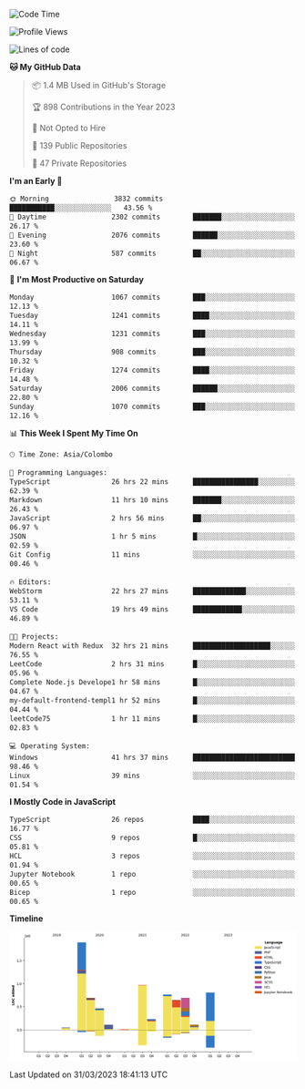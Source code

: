 
<!--START_SECTION:waka-->
![Code Time](http://img.shields.io/badge/Code%20Time-1%2C024%20hrs%2033%20mins-blue)

![Profile Views](http://img.shields.io/badge/Profile%20Views-0-blue)

![Lines of code](https://img.shields.io/badge/From%20Hello%20World%20I%27ve%20Written-7.5%20million%20lines%20of%20code-blue)

**🐱 My GitHub Data** 

> 📦 1.4 MB Used in GitHub's Storage 
 > 
> 🏆 898 Contributions in the Year 2023
 > 
> 🚫 Not Opted to Hire
 > 
> 📜 139 Public Repositories 
 > 
> 🔑 47 Private Repositories 
 > 
**I'm an Early 🐤** 

```text
🌞 Morning                3832 commits        ███████████░░░░░░░░░░░░░░   43.56 % 
🌆 Daytime                2302 commits        ███████░░░░░░░░░░░░░░░░░░   26.17 % 
🌃 Evening                2076 commits        ██████░░░░░░░░░░░░░░░░░░░   23.60 % 
🌙 Night                  587 commits         ██░░░░░░░░░░░░░░░░░░░░░░░   06.67 % 
```
📅 **I'm Most Productive on Saturday** 

```text
Monday                   1067 commits        ███░░░░░░░░░░░░░░░░░░░░░░   12.13 % 
Tuesday                  1241 commits        ████░░░░░░░░░░░░░░░░░░░░░   14.11 % 
Wednesday                1231 commits        ███░░░░░░░░░░░░░░░░░░░░░░   13.99 % 
Thursday                 908 commits         ███░░░░░░░░░░░░░░░░░░░░░░   10.32 % 
Friday                   1274 commits        ████░░░░░░░░░░░░░░░░░░░░░   14.48 % 
Saturday                 2006 commits        ██████░░░░░░░░░░░░░░░░░░░   22.80 % 
Sunday                   1070 commits        ███░░░░░░░░░░░░░░░░░░░░░░   12.16 % 
```


📊 **This Week I Spent My Time On** 

```text
🕑︎ Time Zone: Asia/Colombo

💬 Programming Languages: 
TypeScript               26 hrs 22 mins      ████████████████░░░░░░░░░   62.39 % 
Markdown                 11 hrs 10 mins      ███████░░░░░░░░░░░░░░░░░░   26.43 % 
JavaScript               2 hrs 56 mins       ██░░░░░░░░░░░░░░░░░░░░░░░   06.97 % 
JSON                     1 hr 5 mins         █░░░░░░░░░░░░░░░░░░░░░░░░   02.59 % 
Git Config               11 mins             ░░░░░░░░░░░░░░░░░░░░░░░░░   00.46 % 

🔥 Editors: 
WebStorm                 22 hrs 27 mins      █████████████░░░░░░░░░░░░   53.11 % 
VS Code                  19 hrs 49 mins      ████████████░░░░░░░░░░░░░   46.89 % 

🐱‍💻 Projects: 
Modern React with Redux  32 hrs 21 mins      ███████████████████░░░░░░   76.55 % 
LeetCode                 2 hrs 31 mins       █░░░░░░░░░░░░░░░░░░░░░░░░   05.96 % 
Complete Node.js Develope1 hr 58 mins        █░░░░░░░░░░░░░░░░░░░░░░░░   04.67 % 
my-default-frontend-templ1 hr 52 mins        █░░░░░░░░░░░░░░░░░░░░░░░░   04.44 % 
leetCode75               1 hr 11 mins        █░░░░░░░░░░░░░░░░░░░░░░░░   02.83 % 

💻 Operating System: 
Windows                  41 hrs 37 mins      █████████████████████████   98.46 % 
Linux                    39 mins             ░░░░░░░░░░░░░░░░░░░░░░░░░   01.54 % 
```

**I Mostly Code in JavaScript** 

```text
TypeScript               26 repos            ████░░░░░░░░░░░░░░░░░░░░░   16.77 % 
CSS                      9 repos             █░░░░░░░░░░░░░░░░░░░░░░░░   05.81 % 
HCL                      3 repos             ░░░░░░░░░░░░░░░░░░░░░░░░░   01.94 % 
Jupyter Notebook         1 repo              ░░░░░░░░░░░░░░░░░░░░░░░░░   00.65 % 
Bicep                    1 repo              ░░░░░░░░░░░░░░░░░░░░░░░░░   00.65 % 
```



**Timeline**

![Lines of Code chart](https://raw.githubusercontent.com/ccweerasinghe1994/ccweerasinghe1994/master/assets/bar_graph.png)


 Last Updated on 31/03/2023 18:41:13 UTC
<!--END_SECTION:waka-->
